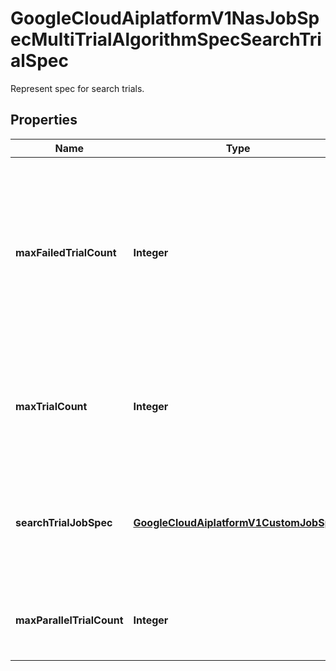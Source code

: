 

# GoogleCloudAiplatformV1NasJobSpecMultiTrialAlgorithmSpecSearchTrialSpec

Represent spec for search trials.

## Properties

| Name | Type | Description | Notes |
|------------ | ------------- | ------------- | -------------|
|**maxFailedTrialCount** | **Integer** | The number of failed trials that need to be seen before failing the NasJob. If set to 0, Vertex AI decides how many trials must fail before the whole job fails. |  [optional] |
|**maxTrialCount** | **Integer** | Required. The maximum number of Neural Architecture Search (NAS) trials to run. |  [optional] |
|**searchTrialJobSpec** | [**GoogleCloudAiplatformV1CustomJobSpec**](GoogleCloudAiplatformV1CustomJobSpec.md) | Required. The spec of a search trial job. The same spec applies to all search trials. |  [optional] |
|**maxParallelTrialCount** | **Integer** | Required. The maximum number of trials to run in parallel. |  [optional] |



